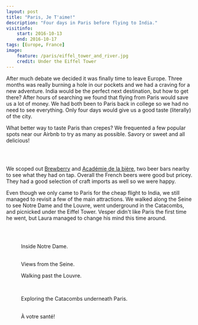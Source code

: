 ```yaml
---
layout: post
title: "Paris, Je T'aime!"
description: "Four days in Paris before flying to India."
visitinfo:
    start: 2016-10-13
    end: 2016-10-17
tags: [Europe, France]
image:
    feature: /paris/eiffel_tower_and_river.jpg
    credit: Under the Eiffel Tower
---
```


After much debate we decided it was finally time to leave Europe. Three months was really burning a hole in our pockets and we had a craving for a new adventure. India would be the perfect next destination, but how to get there? After hours of searching we found that flying from Paris would save us a lot of money. We had both been to Paris back in college so we had no need to see everything. Only four days would give us a good taste (literally) of the city.

What better way to taste Paris than crepes? We frequented a few popular spots near our Airbnb to try as many as possible. Savory or sweet and all delicious!

<figure>
    <a href="/images/paris/cooking_crepes.jpg"><img src="/images/paris/cooking_crepes.jpg" alt=""></a>
</figure>

<figure class="half">
    <a href="/images/paris/crepe_bite.jpg"><img src="/images/paris/crepe_bite.jpg" alt=""></a>
    <a href="/images/paris/vesper_with_crepes.jpg"><img src="/images/paris/vesper_with_crepes.jpg" alt=""></a>
</figure>


We scoped out [Brewberry](http://www.brewberry.fr/) and [Académie de la bière](http://www.academie-biere.com/), two beer bars nearby to see what they had on tap. Overall the French beers were good but pricey. They had a good selection of craft imports as well so we were happy.


Even though we only came to Paris for the cheap flight to India, we still managed to revisit a few of the main attractions. We walked along the Seine to see Notre Dame and the Louvre, went underground in the Catacombs, and picnicked under the Eiffel Tower. Vesper didn't like Paris the first time he went, but Laura managed to change his mind this time around.

<figure>
    <a href="/images/paris/laura_at_notre_dame.jpg"><img src="/images/paris/laura_at_notre_dame.jpg" alt=""></a>
</figure>

<figure class="half">
    <a href="/images/paris/notre_dame_selfie.jpg"><img src="/images/paris/notre_dame_selfie.jpg" alt=""></a>
    <a href="/images/paris/notre_dame_staind_glass.jpg"><img src="/images/paris/notre_dame_staind_glass.jpg" alt=""></a>
</figure>

<figure>
    <a href="/images/paris/notre_dame_pews.jpg"><img src="/images/paris/notre_dame_pews.jpg" alt=""></a>
    <figcaption>Inside Notre Dame.</figcaption>
</figure>

<figure class="half">
    <a href="/images/paris/notre_dame_river.jpg"><img src="/images/paris/notre_dame_river.jpg" alt=""></a>
    <a href="/images/paris/notre_dame_from_across_the_river.jpg"><img src="/images/paris/notre_dame_from_across_the_river.jpg" alt=""></a>
    <figcaption>Views from the Seine.</figcaption>
</figure>

<figure>
    <a href="/images/paris/louvre.jpg"><img src="/images/paris/louvre.jpg" alt=""></a>
    <figcaption>Walking past the Louvre.</figcaption>
</figure>

<figure class="half">
    <a href="/images/paris/heart_of_skulls.jpg"><img src="/images/paris/heart_of_skulls.jpg" alt=""></a>
    <a href="/images/paris/skull_art.jpg"><img src="/images/paris/skull_art.jpg" alt=""></a>
</figure>

<figure>
    <a href="/images/paris/skulls_up_close2.jpg"><img src="/images/paris/skulls_up_close2.jpg" alt=""></a>
    <figcaption>Exploring the Catacombs underneath Paris.</figcaption>
</figure>

<figure class="half">
    <a href="/images/paris/eiffel_tower_pouring_champagne.jpg"><img src="/images/paris/eiffel_tower_pouring_champagne.jpg" alt=""></a>
    <a href="/images/paris/eiffel_tower_with_champagne.jpg"><img src="/images/paris/eiffel_tower_with_champagne.jpg" alt=""></a>
    <figcaption>À votre santé!</figcaption>
</figure>
